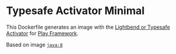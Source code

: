 # Typesafe Activator Minimal

This Dockerfile generates an image with the 
[Lightbend or Typesafe Activator](https://www.lightbend.com/activator/download) for [Play Framework](https://www.playframework.com/download).

Based on image [`java:8`](https://hub.docker.com/_/java/)

